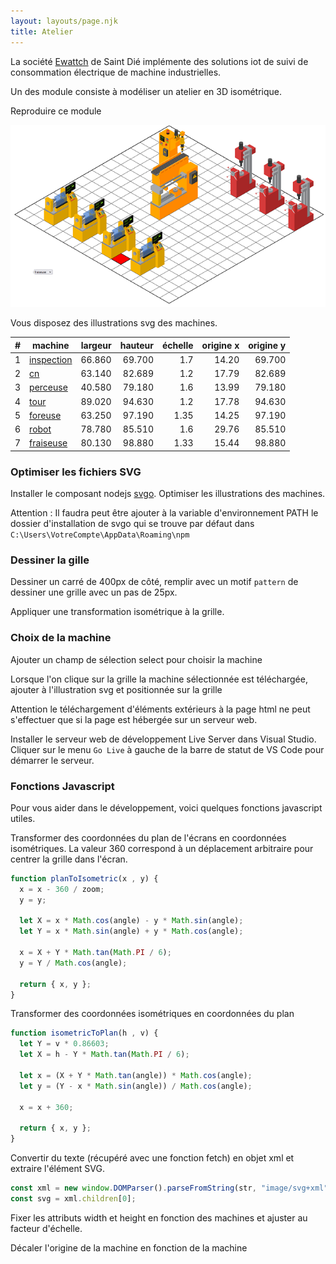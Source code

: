 ```yaml
---
layout: layouts/page.njk
title: Atelier
---
```


La société [Ewattch](https://ewattch.com/logiciels/#easyvision) de Saint Dié implémente des solutions iot de suivi de consommation électrique de machine industrielles.

Un des module consiste à modéliser un atelier en 3D isométrique.

Reproduire ce module

![](atelier.png)

Vous disposez des illustrations svg des machines.

#|machine|largeur|hauteur|échelle|origine x|origine y
--:|---|--:|--:|--:|--:|--:|
1|<a href="demo/machine-1.svg" download>inspection</a>|66.860|69.700|1.7|14.20|69.700
2|<a href="demo/machine-2.svg" download>cn</a>|63.140|82.689|1.2|17.79|82.689
3|<a href="demo/machine-3.svg" download>perceuse</a>|40.580|79.180|1.6|13.99|79.180
4|<a href="demo/machine-4.svg" download>tour</a>|89.020|94.630|1.2|17.78|94.630
5|<a href="demo/machine-5.svg" download>foreuse</a>|63.250|97.190|1.35|14.25|97.190
6|<a href="demo/machine-6.svg" download>robot</a>|78.780|85.510|1.6|29.76|85.510
7|<a href="demo/machine-7.svg" download>fraiseuse</a>|80.130|98.880|1.33|15.44|98.880


### Optimiser les fichiers SVG

Installer le composant nodejs [svgo](https://github.com/svg/svgo). 
Optimiser les illustrations des machines.

Attention : Il faudra peut être ajouter à la variable d'environnement PATH le dossier d'installation de svgo qui se trouve par défaut dans  `C:\Users\VotreCompte\AppData\Roaming\npm`

### Dessiner la gille

Dessiner un carré de 400px de côté, remplir avec un motif `pattern` de dessiner une grille avec un pas de 25px.

Appliquer une transformation isométrique à la grille.

### Choix de la machine

Ajouter un champ de sélection select pour choisir la machine 

Lorsque l'on clique sur la grille la machine sélectionnée est téléchargée, ajouter à l'illustration svg et positionnée sur la grille

Attention le téléchargement d'éléments extérieurs à la page html ne peut s'effectuer que si la page est hébergée sur un serveur web.

Installer le serveur web de développement Live Server dans Visual Studio. Cliquer sur le menu `Go Live` à gauche de la barre de statut de VS Code pour démarrer le serveur.

### Fonctions Javascript

Pour vous aider dans le développement, voici quelques fonctions javascript utiles.


Transformer des coordonnées du plan de l'écrans en coordonnées isométriques. La valeur 360 correspond à un déplacement arbitraire pour centrer la grille dans l'écran.

```javascript
function planToIsometric(x , y) {
  x = x - 360 / zoom;
  y = y;

  let X = x * Math.cos(angle) - y * Math.sin(angle); 
  let Y = x * Math.sin(angle) + y * Math.cos(angle);

  x = X + Y * Math.tan(Math.PI / 6); 
  y = Y / Math.cos(angle);

  return { x, y };
}
```

Transformer des coordonnées isométriques en coordonnées du plan

```javascript
function isometricToPlan(h , v) {  
  let Y = v * 0.86603;
  let X = h - Y * Math.tan(Math.PI / 6);

  let x = (X + Y * Math.tan(angle)) * Math.cos(angle); 
  let y = (Y - x * Math.sin(angle)) / Math.cos(angle);

  x = x + 360;

  return { x, y };
}
```


Convertir du texte (récupéré avec une fonction fetch) en objet xml et extraire l'élément SVG.

```javascript
const xml = new window.DOMParser().parseFromString(str, "image/svg+xml");
const svg = xml.children[0];
```

Fixer les attributs width et height en fonction des machines et ajuster au facteur d'échelle.

Décaler l'origine de la machine en fonction de la machine
